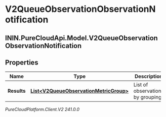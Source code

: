 # V2QueueObservationObservationNotification

## ININ.PureCloudApi.Model.V2QueueObservationObservationNotification

## Properties

|Name | Type | Description | Notes|
|------------ | ------------- | ------------- | -------------|
| **Results** | [**List&lt;V2QueueObservationMetricGroup&gt;**](V2QueueObservationMetricGroup) | List of observations by grouping. | [optional] |



_PureCloudPlatform.Client.V2 241.0.0_
